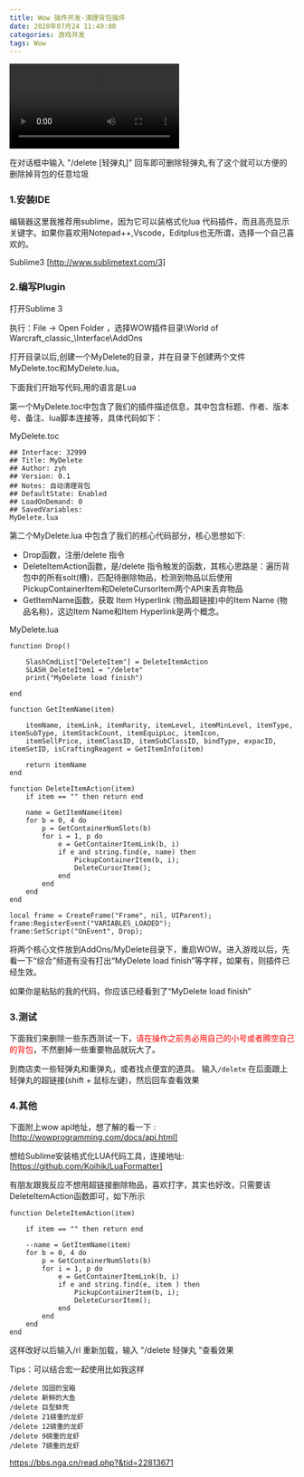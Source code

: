 ```yaml
---
title: Wow 插件开发-清理背包插件
date: 2020年07月24 11:49:00
categories: 游戏开发
tags: Wow
---
```


![7mQ5-4zp4XoZ6kT3cSku](http://qgw3wcroi.hn-bkt.clouddn.com/7mQ5-4zp4XoZ6kT3cSku-ig.gif.mp4)

在对话框中输入 "/delete [轻弹丸]" 回车即可删除轻弹丸,有了这个就可以方便的删除掉背包的任意垃圾

### 1.安装IDE 

编辑器这里我推荐用sublime，因为它可以装格式化lua 代码插件，而且高亮显示关键字。如果你喜欢用Notepad++,Vscode，Editplus也无所谓，选择一个自己喜欢的。

Sublime3 [http://www.sublimetext.com/3]

### 2.编写Plugin

打开Sublime 3 

执行：File -> Open Folder ，选择WOW插件目录\World of Warcraft\_classic_\Interface\AddOns

打开目录以后,创建一个MyDelete的目录，并在目录下创建两个文件MyDelete.toc和MyDelete.lua。

下面我们开始写代码,用的语言是Lua

第一个MyDelete.toc中包含了我们的插件描述信息，其中包含标题、作者、版本号、备注、lua脚本连接等，具体代码如下：

MyDelete.toc

```
## Interface: 32999
## Title: MyDelete
## Author: zyh
## Version: 0.1
## Notes: 自动清理背包
## DefaultState: Enabled
## LoadOnDemand: 0
## SavedVariables:
MyDelete.lua
```

第二个MyDelete.lua 中包含了我们的核心代码部分，核心思想如下:

* Drop函数，注册/delete 指令
* DeleteItemAction函数，是/delete 指令触发的函数，其核心思路是：遍历背包中的所有solt(槽)，匹配待删除物品，检测到物品以后使用PickupContainerItem和DeleteCursorItem两个API来丢弃物品
* GetItemName函数，获取 Item Hyperlink (物品超链接)中的Item Name (物品名称)，这边Item Name和Item Hyperlink是两个概念。

MyDelete.lua

```
function Drop()

    SlashCmdList["DeleteItem"] = DeleteItemAction
    SLASH_DeleteItem1 = "/delete"
    print("MyDelete load finish")

end

function GetItemName(item)

    itemName, itemLink, itemRarity, itemLevel, itemMinLevel, itemType, itemSubType, itemStackCount, itemEquipLoc, itemIcon, 
    itemSellPrice, itemClassID, itemSubClassID, bindType, expacID, itemSetID, isCraftingReagent = GetItemInfo(item)
    
    return itemName
end

function DeleteItemAction(item)
    if item == "" then return end

    name = GetItemName(item)
    for b = 0, 4 do
        p = GetContainerNumSlots(b)
        for i = 1, p do
            e = GetContainerItemLink(b, i)
            if e and string.find(e, name) then
                PickupContainerItem(b, i);
                DeleteCursorItem();
            end
        end
    end
end

local frame = CreateFrame("Frame", nil, UIParent);
frame:RegisterEvent("VARIABLES_LOADED");
frame:SetScript("OnEvent", Drop);
```

将两个核心文件放到AddOns/MyDelete目录下，重启WOW。进入游戏以后，先看一下“综合”频道有没有打出“MyDelete load finish”等字样，如果有，则插件已经生效。

如果你是粘贴的我的代码，你应该已经看到了“MyDelete load finish”

### 3.测试

下面我们来删除一些东西测试一下，<font color="red">请在操作之前务必用自己的小号或者腾空自己的背包</font>，不然删掉一些重要物品就玩大了。

到商店卖一些轻弹丸和重弹丸，或者找点便宜的道具。 输入``/delete`` 在后面跟上轻弹丸的超链接(shift + 鼠标左键)，然后回车查看效果

### 4.其他

下面附上wow api地址，想了解的看一下
:[http://wowprogramming.com/docs/api.html]

想给Sublime安装格式化LUA代码工具，连接地址:[https://github.com/Koihik/LuaFormatter]

有朋友跟我反应不想用超链接删除物品，喜欢打字，其实也好改，只需要该DeleteItemAction函数即可，如下所示

```
function DeleteItemAction(item)

    if item == "" then return end
    
    --name = GetItemName(item)
    for b = 0, 4 do
        p = GetContainerNumSlots(b)
        for i = 1, p do
            e = GetContainerItemLink(b, i)
            if e and string.find(e, item ) then
                PickupContainerItem(b, i);
                DeleteCursorItem();
            end
        end
    end
end
```

这样改好以后输入/rl 重新加载，输入 "/delete 轻弹丸 "查看效果

Tips：可以结合宏一起使用比如我这样

```
/delete 加固的宝箱
/delete 新鲜的大鱼
/delete 巨型蚌壳
/delete 21磅重的龙虾
/delete 12磅重的龙虾
/delete 9磅重的龙虾
/delete 7磅重的龙虾
```

https://bbs.nga.cn/read.php?&tid=22813671